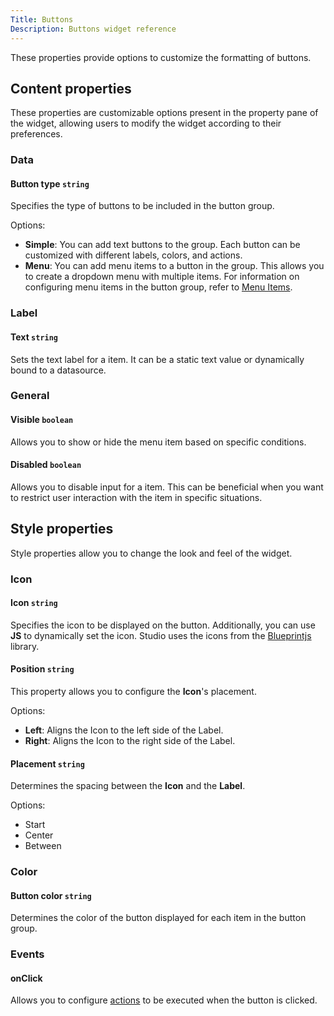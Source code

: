 ```yaml
---
Title: Buttons
Description: Buttons widget reference
---
```


<!--
README

For guidance on how to write documenation, see https://dev.stage.spread.ai/docs/contributor/guide.html. Contact Documentation when this document is ready for review.
-->

These properties provide options to customize the formatting of buttons.

## Content properties

These properties are customizable options present in the property pane of the widget, allowing users to modify the widget according to their preferences.

### Data

#### Button type `string`

Specifies the type of buttons to be included in the button group.

Options:

* **Simple**: You can add text buttons to the group. Each button can be customized with different labels, colors, and actions.
* **Menu**: You can add menu items to a button in the group. This allows you to create a dropdown menu with multiple items. For information on configuring menu items in the button group, refer to [Menu Items](menu-items.md).

### Label

#### Text `string`

Sets the text label for a item. It can be a static text value or dynamically bound to a datasource.

### General

#### Visible `boolean`

Allows you to show or hide the menu item based on specific conditions.

#### Disabled `boolean`

Allows you to disable input for a item. This can be beneficial when you want to restrict user interaction with the item in specific situations.

## Style properties

Style properties allow you to change the look and feel of the widget.

### Icon

#### Icon `string`

Specifies the icon to be displayed on the button. Additionally, you can use **JS** to dynamically set the icon. Studio uses the icons from the [Blueprintjs](https://blueprintjs.com/docs/#icons) library.

#### Position `string`

This property allows you to configure the **Icon**'s placement.

Options:

* **Left**: Aligns the Icon to the left side of the Label.
* **Right**: Aligns the Icon to the right side of the Label.

#### Placement `string`

Determines the spacing between the **Icon** and the **Label**.

Options:

* Start
* Center
* Between

### Color

#### Button color `string`

Determines the color of the button displayed for each item in the button group.

### Events

#### onClick

Allows you to configure [actions](/reference/framework/global-functions.md) to be executed when the button is clicked.
